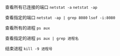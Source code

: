 查看所有已连接的端口
`netstat -a`
`netstat -ap`

查看指定的端口
`netstat -ap | grep 8080`
`lsof -i:8080`

查看所有的进程
`ps aux`

查看指定的进程
`ps aux | grep 进程名`

结束进程
`kill -9 进程号`

